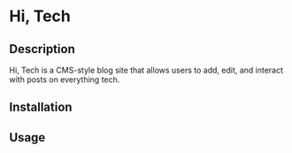 # Hi, Tech

## Description

Hi, Tech is a CMS-style blog site that allows users to add, edit, and interact with posts on everything tech.

## Installation

## Usage
